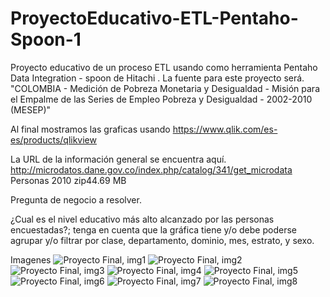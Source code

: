 # ProyectoEducativo-ETL-Pentaho-Spoon-1

Proyecto educativo de un proceso ETL usando como herramienta Pentaho Data Integration - spoon de Hitachi .
La fuente para este proyecto será.
"COLOMBIA - Medición de Pobreza Monetaria y Desigualdad - Misión para el Empalme de las Series de Empleo Pobreza y Desigualdad - 2002-2010 (MESEP)"

Al final mostramos las graficas usando 
https://www.qlik.com/es-es/products/qlikview 

La URL de la información general se encuentra aquí.
http://microdatos.dane.gov.co/index.php/catalog/341/get_microdata
Personas 2010   zip44.69 MB

Pregunta de negocio a resolver.

¿Cual es el nivel educativo más alto alcanzado por las personas encuestadas?; tenga en cuenta que la gráfica tiene y/o debe poderse agrupar y/o filtrar por clase, departamento, dominio, mes, estrato, y sexo.

Imagenes 
![Proyecto Final, img1](https://github.com/rafaelguillermo/ProyectoEducativo-ETL-Pentaho-Spoon-1/blob/master/Screenshot_17.png)
![Proyecto Final, img2](https://github.com/rafaelguillermo/ProyectoEducativo-ETL-Pentaho-Spoon-1/blob/master/Screenshot_18.png)
![Proyecto Final, img3](https://github.com/rafaelguillermo/ProyectoEducativo-ETL-Pentaho-Spoon-1/blob/master/Screenshot_19.png)
![Proyecto Final, img4](https://github.com/rafaelguillermo/ProyectoEducativo-ETL-Pentaho-Spoon-1/blob/master/Screenshot_20.png)
![Proyecto Final, img5](https://github.com/rafaelguillermo/ProyectoEducativo-ETL-Pentaho-Spoon-1/blob/master/Screenshot_21.png)
![Proyecto Final, img6](https://github.com/rafaelguillermo/ProyectoEducativo-ETL-Pentaho-Spoon-1/blob/master/Screenshot_22.png)
![Proyecto Final, img7](https://github.com/rafaelguillermo/ProyectoEducativo-ETL-Pentaho-Spoon-1/blob/master/Screenshot_23.png)
![Proyecto Final, img8](https://github.com/rafaelguillermo/ProyectoEducativo-ETL-Pentaho-Spoon-1/blob/master/Screenshot_24.png)
